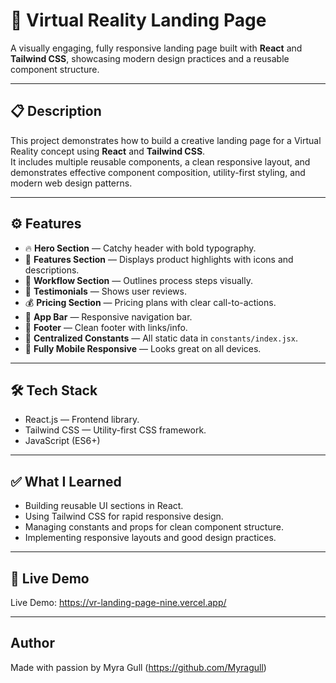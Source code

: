 # 📌 Virtual Reality Landing Page

A visually engaging, fully responsive landing page built with **React** and **Tailwind CSS**, showcasing modern design practices and a reusable component structure.

---

## 📋 Description

This project demonstrates how to build a creative landing page for a Virtual Reality concept using **React** and **Tailwind CSS**.  
It includes multiple reusable components, a clean responsive layout, and demonstrates effective component composition, utility-first styling, and modern web design patterns.

---

## ⚙️ Features

- 🔥 **Hero Section** — Catchy header with bold typography.
- 🧩 **Features Section** — Displays product highlights with icons and descriptions.
- 💼 **Workflow Section** — Outlines process steps visually.
- 💬 **Testimonials** — Shows user reviews.
- 💰 **Pricing Section** — Pricing plans with clear call-to-actions.
- 📌 **App Bar** — Responsive navigation bar.
- 🦶 **Footer** — Clean footer with links/info.
- 📁 **Centralized Constants** — All static data in `constants/index.jsx`.
- 📱 **Fully Mobile Responsive** — Looks great on all devices.

---
## 🛠️ Tech Stack

- React.js — Frontend library.
- Tailwind CSS — Utility-first CSS framework.
- JavaScript (ES6+)
  
---
## ✅ What I Learned

- Building reusable UI sections in React.
- Using Tailwind CSS for rapid responsive design.
- Managing constants and props for clean component structure.
- Implementing responsive layouts and good design practices.

---
## 🔗 Live Demo
Live Demo: https://vr-landing-page-nine.vercel.app/

---
## Author

Made with passion by Myra Gull (https://github.com/Myragull)
